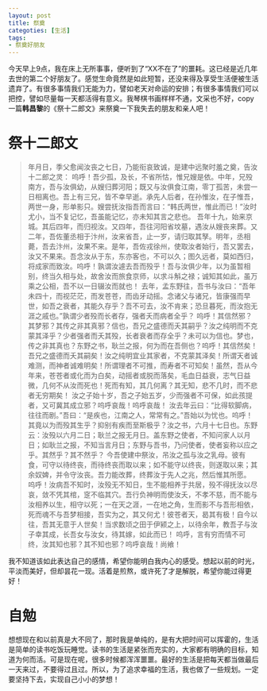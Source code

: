 ```yaml
---
layout: post
title: 祭奠
categoties: [生活]
tags:
- 祭奠好朋友
---
```


今天早上9点，我在床上无所事事，便听到了“XX不在了”的噩耗。这已经是近几年去世的第二个好朋友了。感觉生命竟然是如此短暂，还没来得及享受生活便被生活遗弃了。有很多事情我们无能为力，譬如老天对命运的安排；有很多事情我们可以把控，譬如尽量每一天都活得有意义。我琴棋书画样样不通，文采也不好，copy一篇**韩昌黎**的《祭十二郎文》来祭奠一下我失去的朋友和亲人吧！

# 祭十二郎文

> 年月日，季父愈闻汝丧之七日，乃能衔哀致诚，是建中远聚时羞之奠，告汝十二郎之灵：
> 呜呼！吾少孤，及长，不省所怙，惟兄嫂是依。中年，兄殁南方，吾与汝俱幼，从嫂归葬河阳；既又与汝俱食江南，零丁孤苦，未尝一日相离也。吾上有三兄，皆不幸早逝。承先人后者，在孙惟汝，在子惟吾，两世一身，形单影只。嫂尝抚汝指吾而言曰：“韩氏两世，惟此而已！”汝时尤小，当不复记忆，吾虽能记忆，亦未知其言之悲也。
> 吾年十九，始来京城。其后四年，而归视汝。又四年，吾往河阳省坟墓，遇汝从嫂丧来葬。又二年，吾佐董丞相于汴州，汝来省吾，止一岁，请归取其孥。明年，丞相薨，吾去汴州，汝果不来。是年，吾佐戎徐州，使取汝者始行，吾又罢去，汝又不果来。吾念汝从于东，东亦客也，不可以久；图久远者，莫如西归，将成家而致汝。呜呼！孰谓汝遽去吾而殁乎！吾与汝俱少年，以为虽暂相别，终当久相与处，故舍汝而旅食京师，以求斗斛之禄；诚知其如此，虽万乘之公相，吾不以一日辍汝而就也！
> 去年，孟东野往，吾书与汝曰：“吾年未四十，而视茫茫，而发苍苍，而齿牙动摇。念诸父与诸兄，皆康强而早世，如吾之衰者，其能久存乎？吾不可去，汝不肯来；恐旦暮死，而汝抱无涯之戚也。”孰谓少者殁而长者存，强者夭而病者全乎？
> 呜呼！其信然邪？其梦邪？其传之非其真邪？信也，吾兄之盛德而夭其嗣乎？汝之纯明而不克蒙其泽乎？少者强者而夭其殁，长者衰者而存全乎？未可以为信也。梦也，传之非其真也？东野之书，耿兰之报，何为而在吾侧也？呜呼！其信然矣！吾兄之盛德而夭其嗣矣！汝之纯明宜业其家者，不克蒙其泽矣！所谓天者诚难测，而神者诚难明矣！所谓理者不可推，而寿者不可知矣！虽然，吾从今年来，苍苍者或化而为白矣，动摇者或脱而落矣，毛血日益衰，志气日益微，几何不从汝而死也！死而有知，其几何离？其无知，悲不几时，而不悲者无穷期矣！
> 汝之子始十岁，吾之子始五岁，少而强者不可保，如此孩提者，又可冀其成立邪？呜呼哀哉！呜呼哀哉！
> 汝去年云曰：“比得软脚病，往往而剧。”吾曰：“是疾也，江南之人，常常有之。”吾始以为忧也。呜呼！其竟以为而殁其生乎？抑别有疾而至斯极乎？汝之书，六月十七日也。东野云：汝殁以六月二日；耿兰之报无月日。盖东野之使者，不知问家人以月日；如耿兰之报，不知当言月日；东野与吾书，乃问使者，使者妄称以应之乎。其然乎？其不然乎？
> 今吾使建中祭汝，吊汝之孤与汝之乳母。彼有食，可守以待终丧，而待终丧而取以来；如不能守以终丧，则遂取以来；其余奴婢，并令守汝丧。吾力能改葬，终葬汝于先人之兆，然后惟其所愿。
> 呜呼！汝病吾不知时，汝殁无不知日，生不能相养于共居，殁不得抚汝以尽哀，敛不凭其棺，窆不临其穴。吾行负神明而使汝夭，不孝不慈，而不能与汝相养以生，相守以死；一在天之涯，一在地之角，生而影不与吾形相依，死而魂不与吾梦相接，吾实为之，其又何尤！彼苍者天，曷其有极！自今以往，吾其无意于人世矣！当求数顷之田于伊颍之上，以待余年，教吾子与汝子幸其成，长吾女与汝女，待其嫁，如此而已！
> 呜呼，言有穷而情不可终，汝其知也邪？其不知也邪？呜呼哀哉！尚飨！

我不知道该如此表达自己的感情，希望你能明白我内心的感受。想起以前的时光，平淡而美好，但却昙花一现。活着是煎熬，或许死了才是解脱，希望你能过得更好！

# 自勉

想想现在和以前真是大不同了，那时我是单纯的，是有大把时间可以挥霍的，生活是简单的读书吃饭玩睡觉。读书的生活是紧张而充实的，大家都有明确的目标，知道为何而活。可是现在呢，很多时候都浑浑噩噩。最好的生活是把每天都当做最后一天来过，不要得过且过。所以，为了追求幸福的生活，我也做了一些规划。一定要坚持下去，实现自己小小的梦想！

